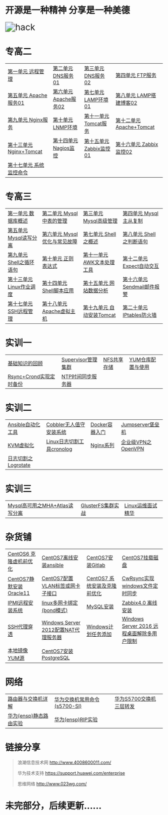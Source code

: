 # 开源是一种精神  分享是一种美德

<img src="assets/hack.gif" alt="hack" style="zoom:200%;" />



# 专高二

<table border="0">
    <tr>
        <td><a href="专高二/第一单元 远程管理/第一单元 远程管理.md">第一单元 远程管理</a></td>
		<td><a href="专高二/第二单元 DNS服务01/第二单元 DNS服务01.md">第二单元 DNS服务01</a></td>
        <td><a href="专高二/第三单元 DNS服务02/第三单元 DNS服务02.md">第三单元 DNS服务02</a></td>
        <td><a href="专高二/第四单元 FTP服务/第四单元 FTP服务.md">第四单元 FTP服务</a></td>
    </tr>
    <tr>
        <td><a href="专高二/第五单元 Apache服务01/第五单元 Apache服务01.md">第五单元 Apache服务01</a></td>
        <td><a href="专高二/第六单元 Apache服务02/第六单元 Apache服务02.md">第六单元 Apache服务02</a></td>
        <td><a href="专高二/第七单元 LAMP环境01/第七单元 LAMP环境01.md">第七单元 LAMP环境01</a></td>
        <td><a href="专高二/第八单元 LAMP搭建博客02/第八单元 LAMP搭建博客02.md">第八单元 LAMP搭建博客02</a></td>
    </tr>
	<tr>
        <td><a href="专高二/第九单元 Nginx服务/第九单元 Nginx服务.md">第九单元 Nginx服务</a></td>
        <td><a href="专高二/第十单元 LNMP环境/第十单元 LNMP环境.md">第十单元 LNMP环境</a></td>
        <td><a href="专高二/第十一单元 Tomcat服务/第十一单元 Tomcat服务.md">第十一单元 Tomcat服务</a></td>
        <td><a href="专高二/第十二单元 Apache+Tomcat/第十二单元 Apache+Tomcat.md">第十二单元 Apache+Tomcat</a></td>
    </tr>
	<tr>
        <td><a href="专高二/第十三单元 Nginx+Tomcat/第十三单元 Nginx+Tomcat.md">第十三单元 Nginx+Tomcat</a></td>
        <td><a href="专高二/第十四单元 Nagios监控/第十四单元 Nagios监控.md">第十四单元 Nagios监控</a></td>
        <td><a href="专高二/第十五单元 Zabbix监控01/第十五单元 Zabbix监控01.md">第十五单元 Zabbix监控01</a></td>
        <td><a href="专高二/第十六单元 Zabbix监控02/第十六单元 Zabbix监控02.md">第十六单元 Zabbix监控02</a></td>
    </tr>
	<tr>
        <td><a href="专高二/第十七单元 系统监控命令/第十七单元 系统监控命令.md">第十七单元 系统监控命令</a></td>
    </tr>
</table>



# 专高三

<table border="0">
    <tr>
        <td><a href="专高三/第一单元 数据库概述/第一单元 数据库概述.md">第一单元 数据库概述</a></td>
		<td><a href="专高三/第二单元 Mysql中表的管理/第二单元 Mysql中表的管理.md">第二单元 Mysql中表的管理</a></td>
        <td><a href="专高三/第三单元 Mysql高级管理/第三单元 Mysql高级管理.md">第三单元 Mysql高级管理</a></td>
        <td><a href="专高三/第四单元 Mysql主从复制/第四单元 Mysql主从复制.md">第四单元 Mysql主从复制</a></td>
    </tr>
    <tr>
        <td><a href="专高三/第五单元 Mysql读写分离/第五单元 Mysql读写分离.md">第五单元 Mysql读写分离</a></td>
        <td><a href="专高三/第六单元 Mysql优化与常见故障/第六单元 Mysql优化与常见故障.md">第六单元 Mysql优化与常见故障</a></td>
        <td><a href="专高三/第七单元 Shell之概述/第七单元 Shell之概述.md">第七单元 Shell之概述</a></td>
        <td><a href="专高三/第八单元 Shell之判断语句/第八单元 Shell之判断语句.md">第八单元 Shell之判断语句</a></td>
    </tr>
	<tr>
        <td><a href="专高三/第九单元 Shell之循环语句/第九单元 Shell之循环语句.md">第九单元 Shell之循环语句</a></td>
        <td><a href="专高三/第十单元 正则表达式/第十单元 正则表达式.md">第十单元 正则表达式</a></td>
        <td><a href="专高三/第十一单元 AWK文本处理工具/第十一单元 AWK文本处理工具.md">第十一单元 AWK文本处理工具</a></td>
        <td><a href="专高三/第十二单元 Expect自动交互/第十二单元 Expect自动交互.md">第十二单元 Expect自动交互</a></td>
    </tr>
	<tr>
        <td><a href="专高三/第十三单元 Linux作业调度/第十三单元 Linux作业调度.md">第十三单元 Linux作业调度</a></td>
        <td><a href="专高三/第十四单元 Shell脚本应用/第十四单元 Shell脚本应用.md">第十四单元 Shell脚本应用</a></td>
        <td><a href="专高三/第十五单元 网站数据分析/第十五单元 网站数据分析.md">第十五单元 网站数据分析</a></td>
        <td><a href="专高三/第十六单元 邮件报警/第十六单元 Sendmail邮件报警.md">第十六单元 Sendmail邮件报警</a></td>
    </tr>
	<tr>
        <td><a href="专高三/第十七单元 SSH远程管理/第十七单元 SSH远程管理.md">第十七单元 SSH远程管理</a></td>
		<td><a href="专高三/第十八单元 Apache虚拟主机/第十八单元 Apache虚拟主机.md">第十八单元 Apache虚拟主机</a></td>
		<td><a href="专高三/第十九单元 自动安装Tomcat/第十九单元 自动安装Tomcat.md">第十九单元 自动安装Tomcat</a></td>
		<td><a href="专高三/第二十单元 IPtables防火墙/第二十单元 IPtables防火墙.md">第二十单元 IPtables防火墙</a></td>
    </tr>
</table>



# 实训一

<table border="0">
    <tr>
        <td><a href="实训一/基础知识的回顾.md">基础知识的回顾</a></td>
        <td><a href="实训一/Supervisor管理集群.md">Supervisor管理集群</a></td>
        <td><a href="实训一/NFS共享存储.md">NFS共享存储</a></td> 
        <td><a href="实训一/YUM仓库配置与使用.md">YUM仓库配置与使用</a></td>
     <tr>
     <tr>
        <td><a href="实训一/Rsync+Crond实现定时备份.md">Rsync+Crond实现定时备份</a></td>
         <td><a href="实训一/NTP时间同步服务器.md">NTP时间同步服务器</a></td>
     <tr>
</table>


# 实训二

<table border="0">
    <tr>
        <td><a href="实训二/Ansible自动化工具.md">Ansible自动化工具</a></td>
        <td><a href="实训二/Cobbler无人值守安装系统.md">Cobbler无人值守安装系统</a></td>
        <td><a href="实训二/Docker容器入门.md">Docker容器入门</a></td>
        <td><a href="实训二/Jumpserver堡垒机.md">Jumpserver堡垒机</a></td>
    </tr>
    <tr>
        <td><a href="实训二/KVM虚拟化.md">KVM虚拟化</a></td>
        <td><a href="实训二/Linux日志切割工具cronolog.md">Linux日志切割工具cronolog</a></td>
        <td><a href="实训二/Nginx系列.md">Nginx系列</a></td>
        <td><a href="实训二/企业级VPN之OpenVPN.md">企业级VPN之OpenVPN</a></td>
    </tr>
    <tr>
        <td><a href="实训二/日志切割之Logrotate.md">日志切割之Logrotate</a></td>
    </tr>
</table>



# 实训三

<table border="0">
    <tr>
        <td><a href="实训三/Mysql高可用之MHA+Atlas读写分离.md">Mysql高可用之MHA+Atlas读写分离</a></td>
        <td><a href="实训三/GlusterFS集群实战.md">GlusterFS集群实战</a></td>
        <td><a href="实训三/Linux运维面试精华.md">Linux运维面试精华</a></td>
    </tr>
</table>




# 杂货铺

<table border="0">
<tr>
        <td><a href="杂货铺/CentOS6克隆虚机前优化.md">CentOS6 克隆虚机前优化</a></td>
    	<td><a href="杂货铺/CentOS7离线安装ansible.md">CentOS7离线安装ansible</a></td>
        <td><a href="杂货铺/CentOS7安装Gitlab.md">CentOS7安装Gitlab</a></td>
        <td><a href="杂货铺/CentOS7挂载磁盘.md">CentOS7挂载磁盘</a></td>
        </tr>
<tr> 
    <td><a href="杂货铺/CentOS7静默安装Oracle11.md">CentOS7静默安装Oracle11</a></td>
    <td><a href="杂货铺/CentOS7配置VLAN标签或网卡子接口.md">CentOS7配置VLAN标签或网卡子接口</a></td>
    <td><a href="杂货铺/CentOS7系统安装及克隆前优化.md">CentOS7 系统安装及克隆前优化</a></td>
    <td><a href="杂货铺/CwRsync实现windows下文件定时同步.md">CwRsync实现windows文件定时同步</a></td>   
	</tr>
<tr>
    <td><a href="杂货铺/IPMI远程安装系统.md">IPMI远程安装系统</a></td>
    <td><a href="杂货铺/linux多网卡绑定(bond模式).md">linux多网卡绑定(bond模式)</a></td>
    <td><a href="杂货铺/MySQL安装.md">MySQL安装</a></td>
    <td><a href="杂货铺/Zabbix4.0 离线安装.md">Zabbix4.0 离线安装</a></td>
	</tr>
<tr>
    <td><a href="杂货铺/SSH代理穿透.md">SSH代理穿透</a></td>
    <td><a href="杂货铺/Windows Server 2012配置NAT代理服务器.md">Windows Server 2012配置NAT代理服务器</a></td>
    <td><a href="杂货铺/Windows计划任务添加.md">Windows计划任务添加</a></td>
    <td><a href="杂货铺/Windows Server 2016 远程桌面解除多用户限制.md">Windows Server 2016 远程桌面解除多用户限制</a>	</td>  
    </tr>
<tr>
	<td><a href="杂货铺/本地镜像YUM源.md">本地镜像YUM源</a></td>
    <td><a href="杂货铺/CentOS7安装PostgreSQL.md">CentOS7安装PostgreSQL</a></td> 
    </tr>
</table>



# 网络

<table border="0">
    <tr>
        <td><a href="网络/路由器与交换机详解.md">路由器与交换机详解</a></td>
        <td><a href="网络/华为交换机常用命令(s5700-SI).md">华为交换机常用命令(s5700-SI)</a></td>
        <td><a href="网络/华为S5700交换机三层转发.md">华为S5700交换机三层转发</a></td>
    </tr>
    <tr>
        <td><a href="网络/华为(ensp)静态路由实验.md">华为(ensp)静态路由实验</a></td>
        <td><a href="网络/华为(ensp)RIP实验.md">华为(ensp)RIP实验</a></td>
    </tr>
</table>



# 链接分享

> 浪潮信息技术网		http://www.4008600011.com/
>
> 华为技术支持			https://support.huawei.com/enterprise
>
> 思维网络					http://www.023wg.com/



# 未完部分，后续更新......